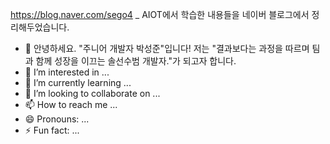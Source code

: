 https://blog.naver.com/sego4 _ AIOT에서 학습한 내용들을 네이버 블로그에서 정리해두었습니다. 

- 👋 안녕하세요. "주니어 개발자 박성준"입니다! 저는 "결과보다는 과정을 따르며 팀과 함께 성장을 이끄는 솔선수범 개발자."가 되고자 합니다.
- 👀 I’m interested in ...
- 🌱 I’m currently learning ...
- 💞️ I’m looking to collaborate on ...
- 📫 How to reach me ...
- 😄 Pronouns: ...
- ⚡ Fun fact: ...

<!---
sego4/sego4 is a ✨ special ✨ repository because its `README.md` (this file) appears on your GitHub profile.
You can click the Preview link to take a look at your changes.
--->
